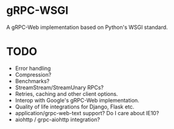 # gRPC-WSGI

A gRPC-Web implementation based on Python's WSGI standard.

# TODO

 * Error handling
 * Compression?
 * Benchmarks?
 * StreamStream/StreamUnary RPCs?
 * Retries, caching and other client options.
 * Interop with Google's gRPC-Web implementation.
 * Quality of life integrations for Django, Flask etc.
 * application/grpc-web-text support? Do I care about IE10?
 * aiohttp / grpc-aiohttp integration?